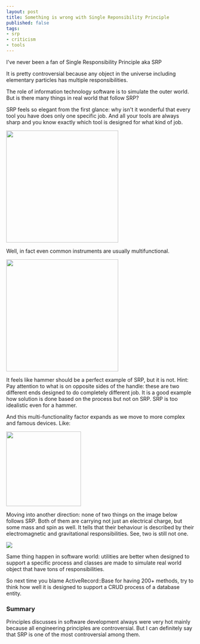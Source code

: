 ```yaml
---
layout: post
title: Something is wrong with Single Reponsibility Principle
published: false
tags: 
- srp
- criticism
- tools
---
```


I've never been a fan of Single Responsibility Principle aka SRP

It is pretty controversial because any object in the universe including elementary particles has multiple responsibilities.

<!--more-->

The role of information technology software is to simulate the outer world. But is there many things in real world that follow SRP?

SRP feels so elegant from the first glance: why isn't it wonderful that every tool you have does only one specific job. And all your tools are always sharp and you know exactly which tool is designed for what kind of job.

<img src="http://www.evansclarke.com.au/Lib/tools.JPG" width="300px"/>


Well, in fact even common instruments are usually multifunctional.

<img src="http://upload.wikimedia.org/wikipedia/commons/8/84/Claw-hammer.jpg" width="300px"/>

It feels like hammer should be a perfect example of SRP, but it is not. 
Hint: Pay attention to what is on opposite sides of the handle: these are two different ends designed to do completely different job.
It is a good example how solution is done based on the process but not on SRP. SRP is too idealistic even for a hammer.

And this multi-functionality factor expands as we move to more complex and famous devices. Like:

<img src="http://store.storeimages.cdn-apple.com/4428/as-images.apple.com/is/image/AppleInc/aos/published/images/i/ph/iphone6/plus/iphone6-plus-box-space-gray-2014?wid=478&hei=595&fmt=jpeg&qlt=95&op_sharpen=0&resMode=bicub&op_usm=0.5,0.5,0,0&iccEmbed=0&layer=comp&.v=1411520743411" width="200px"/>


Moving into another direction: none of two things on the image below follows SRP.
Both of them are carrying not just an electrical charge, but some mass and spin as well. It tells that their behaviour is described by their electromagnetic and gravitational responsibilities. See, two is still not one.

<img src="http://science.jrank.org/article_images/ep201102/science/science982.jpg"/>

Same thing happen in software world: utilities are better when designed to support a specific process and classes are made to simulate real world object that have tons of responsibilities.

So next time you blame ActiveRecord::Base for having 200+ methods, try to think how well it is designed to support a CRUD process of a database entity.

### Summary

Principles discusses in software development always were very hot mainly because all engineering principles are controversial. But I can definitely say that SRP is one of the most controversial among them.



